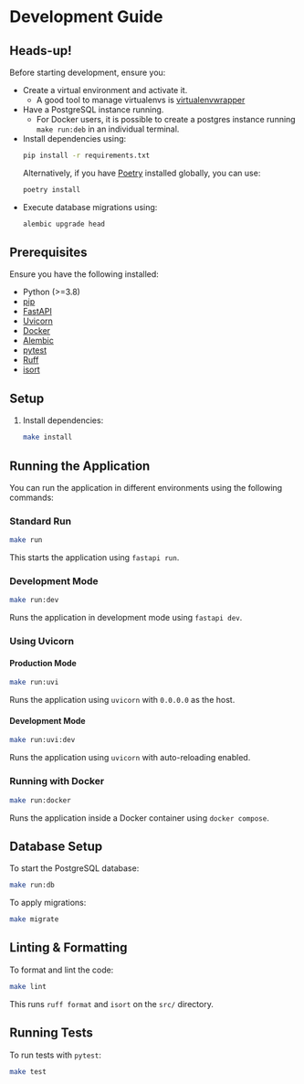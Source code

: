# Development Guide

## Heads-up!
Before starting development, ensure you:
- Create a virtual environment and activate it.
    - A good tool to manage virtualenvs is [virtualenvwrapper](https://virtualenvwrapper.readthedocs.io/en/latest/)
- Have a PostgreSQL instance running.
  - For Docker users, it is possible to create a postgres instance running `make run:deb` in an individual terminal.
- Install dependencies using:
  ```sh
  pip install -r requirements.txt
  ```
  Alternatively, if you have [Poetry](https://python-poetry.org/) installed globally, you can use:
  ```sh
  poetry install
  ```
- Execute database migrations using:
  ```sh
  alembic upgrade head
  ```

## Prerequisites
Ensure you have the following installed:
- Python (>=3.8)
- [pip](https://pip.pypa.io/en/stable/)
- [FastAPI](https://fastapi.tiangolo.com/)
- [Uvicorn](https://www.uvicorn.org/)
- [Docker](https://www.docker.com/)
- [Alembic](https://alembic.sqlalchemy.org/en/latest/)
- [pytest](https://docs.pytest.org/en/stable/)
- [Ruff](https://github.com/charliermarsh/ruff)
- [isort](https://pycqa.github.io/isort/)

## Setup
1. Install dependencies:
   ```sh
   make install
   ```

## Running the Application
You can run the application in different environments using the following commands:

### Standard Run
```sh
make run
```
This starts the application using `fastapi run`.

### Development Mode
```sh
make run:dev
```
Runs the application in development mode using `fastapi dev`.

### Using Uvicorn
#### Production Mode
```sh
make run:uvi
```
Runs the application using `uvicorn` with `0.0.0.0` as the host.

#### Development Mode
```sh
make run:uvi:dev
```
Runs the application using `uvicorn` with auto-reloading enabled.

### Running with Docker
```sh
make run:docker
```
Runs the application inside a Docker container using `docker compose`.

## Database Setup
To start the PostgreSQL database:
```sh
make run:db
```

To apply migrations:
```sh
make migrate
```

## Linting & Formatting
To format and lint the code:
```sh
make lint
```
This runs `ruff format` and `isort` on the `src/` directory.

## Running Tests
To run tests with `pytest`:
```sh
make test
```
